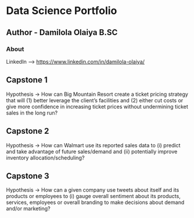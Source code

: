 # Data Science Portfolio
## Author - Damilola Olaiya B.SC

### About
LinkedIn --> https://www.linkedin.com/in/damilola-olaiya/

## Capstone 1
Hypothesis → How can Big Mountain Resort create a ticket pricing strategy that will (1) better leverage the client’s facilities
and (2) either cut costs or give more confidence in increasing ticket prices without undermining ticket sales in the long run?

## Capstone 2
Hypothesis → How can Walmart use its reported sales data to (i) predict and take advantage of future
sales/demand and (ii) potentially improve inventory allocation/scheduling?

## Capstone 3
Hypothesis → How can a given company use tweets about itself and its products or employees to (i) gauge
overall sentiment about its products, services, employees or overall branding to make decisions about demand
and/or marketing?
